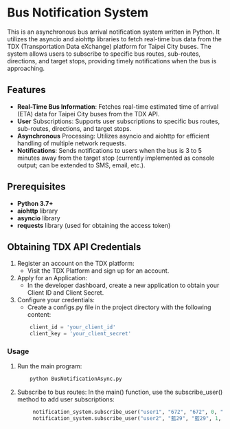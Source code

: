 # Bus Notification System

This is an asynchronous bus arrival notification system written in Python. It utilizes the asyncio and aiohttp libraries to fetch real-time bus data from the TDX (Transportation Data eXchange) platform for Taipei City buses. The system allows users to subscribe to specific bus routes, sub-routes, directions, and target stops, providing timely notifications when the bus is approaching.

## Features

- **Real-Time Bus Information**: Fetches real-time estimated time of arrival (ETA) data for Taipei City buses from the TDX API.
- **User** Subscriptions: Supports user subscriptions to specific bus routes, sub-routes, directions, and target stops.
- **Asynchronous** Processing: Utilizes asyncio and aiohttp for efficient handling of multiple network requests.
- **Notifications**: Sends notifications to users when the bus is 3 to 5 minutes away from the target stop (currently implemented as console output; can be extended to SMS, email, etc.).

## Prerequisites

- **Python 3.7+**
- **aiohttp** library
- **asyncio** library
- **requests** library (used for obtaining the access token)

## Obtaining TDX API Credentials
1. Register an account on the TDX platform:
    - Visit the TDX Platform and sign up for an account.
2. Apply for an Application:
    - In the developer dashboard, create a new application to obtain your Client ID and Client Secret.
3. Configure your credentials:
    - Create a configs.py file in the project directory with the following content:
    ```python
        client_id = 'your_client_id'
        client_key = 'your_client_secret'
    ```

### Usage
1. Run the main program:
    ```bash 
        python BusNotificationAsync.py
    ```
2. Subscribe to bus routes:
In the main() function, use the subscribe_user() method to add user subscriptions:
   ```python
        notification_system.subscribe_user("user1", "672", "672", 0, "博仁醫院")
        notification_system.subscribe_user("user2", "藍29", "藍29", 1, "福星公園")
   ```
